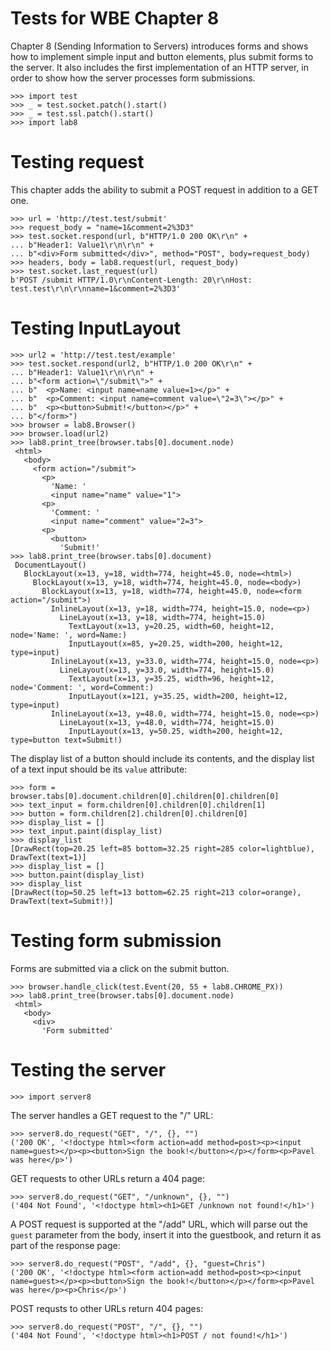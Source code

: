 Tests for WBE Chapter 8
=======================

Chapter 8 (Sending Information to Servers) introduces forms and shows how
to implement simple input and button elements, plus submit forms to the server.
It also includes the first implementation of an HTTP server, in order to show
how the server processes form submissions.

    >>> import test
    >>> _ = test.socket.patch().start()
    >>> _ = test.ssl.patch().start()
    >>> import lab8

Testing request
===============

This chapter adds the ability to submit a POST request in addition to a GET
one.

    >>> url = 'http://test.test/submit'
    >>> request_body = "name=1&comment=2%3D3"
    >>> test.socket.respond(url, b"HTTP/1.0 200 OK\r\n" +
    ... b"Header1: Value1\r\n\r\n" +
    ... b"<div>Form submitted</div>", method="POST", body=request_body)
    >>> headers, body = lab8.request(url, request_body)
    >>> test.socket.last_request(url)
    b'POST /submit HTTP/1.0\r\nContent-Length: 20\r\nHost: test.test\r\n\r\nname=1&comment=2%3D3'

Testing InputLayout
===================

    >>> url2 = 'http://test.test/example'
    >>> test.socket.respond(url2, b"HTTP/1.0 200 OK\r\n" +
    ... b"Header1: Value1\r\n\r\n" +
    ... b"<form action=\"/submit\">" +
    ... b"  <p>Name: <input name=name value=1></p>" +
    ... b"  <p>Comment: <input name=comment value=\"2=3\"></p>" +
    ... b"  <p><button>Submit!</button></p>" +
    ... b"</form>")
    >>> browser = lab8.Browser()
    >>> browser.load(url2)
    >>> lab8.print_tree(browser.tabs[0].document.node)
     <html>
       <body>
         <form action="/submit">
           <p>
             'Name: '
             <input name="name" value="1">
           <p>
             'Comment: '
             <input name="comment" value="2=3">
           <p>
             <button>
               'Submit!'
    >>> lab8.print_tree(browser.tabs[0].document)
     DocumentLayout()
       BlockLayout(x=13, y=18, width=774, height=45.0, node=<html>)
         BlockLayout(x=13, y=18, width=774, height=45.0, node=<body>)
           BlockLayout(x=13, y=18, width=774, height=45.0, node=<form action="/submit">)
             InlineLayout(x=13, y=18, width=774, height=15.0, node=<p>)
               LineLayout(x=13, y=18, width=774, height=15.0)
                 TextLayout(x=13, y=20.25, width=60, height=12, node='Name: ', word=Name:)
                 InputLayout(x=85, y=20.25, width=200, height=12, type=input)
             InlineLayout(x=13, y=33.0, width=774, height=15.0, node=<p>)
               LineLayout(x=13, y=33.0, width=774, height=15.0)
                 TextLayout(x=13, y=35.25, width=96, height=12, node='Comment: ', word=Comment:)
                 InputLayout(x=121, y=35.25, width=200, height=12, type=input)
             InlineLayout(x=13, y=48.0, width=774, height=15.0, node=<p>)
               LineLayout(x=13, y=48.0, width=774, height=15.0)
                 InputLayout(x=13, y=50.25, width=200, height=12, type=button text=Submit!)

The display list of a button should include its contents, and the display list
of a text input should be its `value` attribute:

    >>> form = browser.tabs[0].document.children[0].children[0].children[0]
    >>> text_input = form.children[0].children[0].children[1]
    >>> button = form.children[2].children[0].children[0]
    >>> display_list = []
    >>> text_input.paint(display_list)
    >>> display_list
    [DrawRect(top=20.25 left=85 bottom=32.25 right=285 color=lightblue), DrawText(text=1)]
    >>> display_list = []
    >>> button.paint(display_list)
    >>> display_list
    [DrawRect(top=50.25 left=13 bottom=62.25 right=213 color=orange), DrawText(text=Submit!)]

Testing form submission
=======================

Forms are submitted via a click on the submit button.

    >>> browser.handle_click(test.Event(20, 55 + lab8.CHROME_PX))
    >>> lab8.print_tree(browser.tabs[0].document.node)
     <html>
       <body>
         <div>
           'Form submitted'

Testing the server
==================

    >>> import server8

The server handles a GET request to the "/" URL:

    >>> server8.do_request("GET", "/", {}, "")
    ('200 OK', '<!doctype html><form action=add method=post><p><input name=guest></p><p><button>Sign the book!</button></p></form><p>Pavel was here</p>')

GET requests to other URLs return a 404 page:

    >>> server8.do_request("GET", "/unknown", {}, "")
    ('404 Not Found', '<!doctype html><h1>GET /unknown not found!</h1>')

A POST request is supported at the "/add" URL, which will parse out the `guest`
parameter from the body, insert it into the guestbook, and return it as part of
the response page:

    >>> server8.do_request("POST", "/add", {}, "guest=Chris")
    ('200 OK', '<!doctype html><form action=add method=post><p><input name=guest></p><p><button>Sign the book!</button></p></form><p>Pavel was here</p><p>Chris</p>')

POST requsts to other URLs return 404 pages:

    >>> server8.do_request("POST", "/", {}, "")
    ('404 Not Found', '<!doctype html><h1>POST / not found!</h1>')

